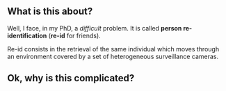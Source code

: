 ## What is this about?

Well, I face, in my PhD, a *difficult* problem. It is called **person re-identification** (**re-id** for friends).

Re-id consists in the retrieval of the same individual which moves through an environment covered by a set of heterogeneous surveillance cameras.

## Ok, why is this complicated?

